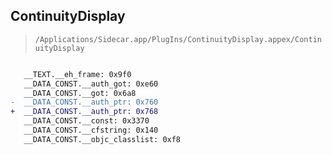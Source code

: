 ## ContinuityDisplay

> `/Applications/Sidecar.app/PlugIns/ContinuityDisplay.appex/ContinuityDisplay`

```diff

   __TEXT.__eh_frame: 0x9f0
   __DATA_CONST.__auth_got: 0xe60
   __DATA_CONST.__got: 0x6a8
-  __DATA_CONST.__auth_ptr: 0x760
+  __DATA_CONST.__auth_ptr: 0x768
   __DATA_CONST.__const: 0x3370
   __DATA_CONST.__cfstring: 0x140
   __DATA_CONST.__objc_classlist: 0xf8

```
